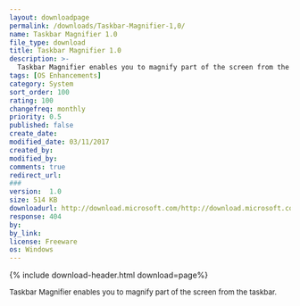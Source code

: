 ```yaml
---
layout: downloadpage
permalink: /downloads/Taskbar-Magnifier-1,0/
name: Taskbar Magnifier 1.0
file_type: download
title: Taskbar Magnifier 1.0
description: >-
  Taskbar Magnifier enables you to magnify part of the screen from the taskbar
tags: [OS Enhancements]
category: System
sort_order: 100
rating: 100
changefreq: monthly
priority: 0.5
published: false
create_date: 
modified_date: 03/11/2017
created_by: 
modified_by: 
comments: true
redirect_url: 
### 
version:  1.0
size: 514 KB
downloadurl: http://download.microsoft.com/http://download.microsoft.com/download/whistler/Install/2/WXP/EN US/MagnifierPowertoySetup.exe
response: 404
by: 
by_link: 
license: Freeware
os: Windows
---
```


{% include download-header.html download=page%}

<p style="fix-download-text !important">
<p><font size="2"><p>Taskbar Magnifier enables you to magnify part of the screen from the taskbar.</p></p></p>
